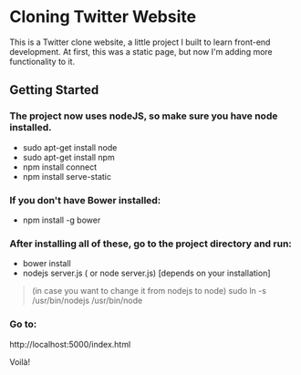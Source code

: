 # Cloning Twitter Website #

This is a Twitter clone website, a little project I built to  learn front-end development.
At first, this was a static page, but now I'm adding more functionality to it.

## Getting Started ##

### The project now uses nodeJS, so make sure you have node installed. ###

* sudo apt-get install node
* sudo apt-get install npm
* npm install connect
* npm install serve-static

### If you don't have Bower installed: ###
* npm install -g bower

### After installing all of these, go to the project directory and run: ###
* bower install
* nodejs server.js ( or node server.js) [depends on your installation]
> (in case you want to change it from nodejs to node) sudo ln -s /usr/bin/nodejs /usr/bin/node

### Go to:  ###
http://localhost:5000/index.html

Voilà!
